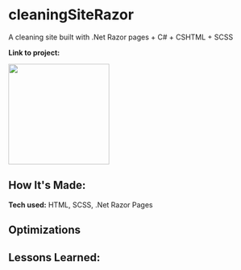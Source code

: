 # cleaningSiteRazor
A cleaning site built with .Net Razor pages + C# + CSHTML + SCSS

**Link to project:** 

<img width="200vw" src="https://images.unsplash.com/photo-1627905646269-7f034dcc5738?ixlib=rb-4.0.3&ixid=MnwxMjA3fDB8MHxwaG90by1wYWdlfHx8fGVufDB8fHx8&auto=format&fit=crop&w=1740&q=80"/>

## How It's Made:

**Tech used:** HTML, SCSS, .Net Razor Pages


## Optimizations


## Lessons Learned:



